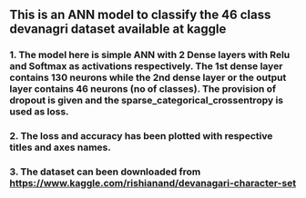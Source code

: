 ## This is an ANN model to classify the 46 class devanagri dataset available at kaggle

### 1. The model here is simple ANN with 2 Dense layers with Relu and Softmax as activations respectively. The 1st dense layer contains 130 neurons while the 2nd dense layer or the output layer contains 46 neurons (no of classes). The provision of dropout is given and the sparse_categorical_crossentropy is used as loss.
### 2. The loss and accuracy has been plotted with respective titles and axes names.
### 3. The dataset can been downloaded from https://www.kaggle.com/rishianand/devanagari-character-set
